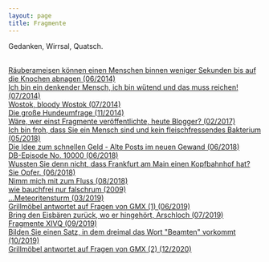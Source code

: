 ```yaml
---
layout: page
title: Fragmente
---
```


Gedanken, Wirrsal, Quatsch. <br><br>

[Räuberameisen können einen Menschen binnen weniger Sekunden bis auf die Knochen abnagen (06/2014)](https://grillmoebel.github.io/2014/06/26/ninth-post/)<br>
[Ich bin ein denkender Mensch, ich bin wütend und das muss reichen! (07/2014)](https://grillmoebel.github.io/2014/07/13/eleventh-post/)<br>
[Wostok, bloody Wostok (07/2014)](https://grillmoebel.github.io/2014/07/27/fourteenth-post/)<br>
[Die große Hundeumfrage (11/2014)](https://grillmoebel.github.io/2014/11/21/twentyeighth-today-with-correct-spelling-post/)<br>
[Wäre, wer einst Fragmente veröffentlichte, heute Blogger? (02/2017)](https://grillmoebel.github.io/2017/02/26/twnetyeighth-post/)<br>
[Ich bin froh, dass Sie ein Mensch sind und kein fleischfressendes Bakterium (05/2018)](https://grillmoebel.github.io/2018/05/29/sixtysixth-post/)<br>
[Die Idee zum schnellen Geld - Alte Posts im neuen Gewand (06/2018)](https://grillmoebel.github.io/2018/06/03/sixtyeighth-post/)<br>
[DB-Episode No. 10000 (06/2018)](https://grillmoebel.github.io/2018/06/03/sixtyninth-post/)<br>
[Wussten Sie denn nicht, dass Frankfurt am Main einen Kopfbahnhof hat? Sie Opfer. (06/2018)](https://grillmoebel.github.io/2018/06/07/seventieth-post/)<br>
[Nimm mich mit zum Fluss (08/2018)](https://grillmoebel.github.io/2018/08/15/seventysixth-post/)<br>
[wie bauchfrei nur falschrum (2009)](https://grillmoebel.github.io/2019/03/16/ninetythird-post/)<br>
[...Meteoritensturm (03/2019)](https://grillmoebel.github.io/2019/03/20/ninetyfourth-post/)<br>
[Grillmöbel antwortet auf Fragen von GMX (1) (06/2019)](https://grillmoebel.github.io/2019/06/23/second-post/)<br>
[Bring den Eisbären zurück, wo er hingehört, Arschloch (07/2019)](https://grillmoebel.github.io/2019/07/13/third-post/)<br>
[Fragmente XIVQ (09/2019)](https://grillmoebel.github.io/2019/09/18/twelvth-post/)<br>
[Bilden Sie einen Satz, in dem dreimal das Wort "Beamten" vorkommt (10/2019)](https://grillmoebel.github.io/2019/10/01/thirteenth-post/)<br>
[Grillmöbel antwortet auf Fragen von GMX (2) (12/2020)](https://grillmoebel.github.io/2020/12/11/twentysixth-post/)
